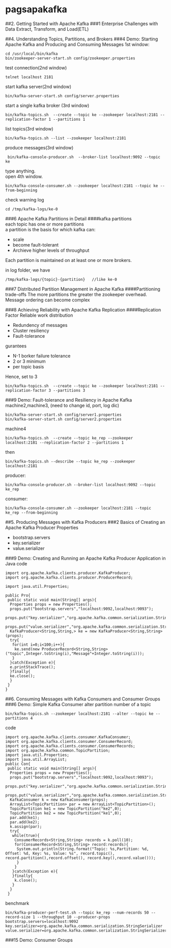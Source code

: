 # pagsapakafka
##2. Getting Started with Apache Kafka
###1 Enterprise Challenges with Data
Extract, Transform, and Load(ETL)


##4. Understanding Topics, Partitions, and Brokers
###4 Demo: Starting Apache Kafka and Producing and Consuming Messages
1st window:
```
cd /usr/local/bin/kafka
bin/zookeeper-server-start.sh config/zookeeper.properties
```
test connection(2nd window)
```
telnet localhost 2181
```
start kafka server(2nd window)
```
bin/kafka-server-start.sh config/server.properties
```
start a single kafka broker (3rd window)
```
bin/kafka-topics.sh  --create --topic ke --zookeeper localhost:2181 --replication-factor 1 --partitions 1
```
list topics(3rd window)
```
bin/kafka-topics.sh --list --zookeeper localhost:2181
```
produce messages(3rd window)
```
 bin/kafka-console-producer.sh  --broker-list localhost:9092 --topic ke
```
type anything.  
open 4th window.
```
bin/kafka-console-consumer.sh --zookeeper localhost:2181 --topic ke --from-beginning
```
check warning log
```
cd /tmp/kafka-logs/ke-0
``` 

###6 Apache Kafka Partitions in Detail
####kafka partitions  
each topic has one or more partitions  
a partition is the basis for which kafka can:
- scale
- become fault-tolerant
- Archieve higher levels of throughput

Each partition is maintained on at least one or more brokers.  

in log folder, we have
```
/tmp/kafka-logs/{topic}-{partition}   //like ke-0
```
###7 Distributed Partition Management in Apache Kafka
####Partitioning trade-offs
The more partitions the greater the zookeeper overhead.  
Message ordering can become complex 


###8 Achieving Reliability with Apache Kafka Replication
####Replication Factor
Reliable work distribution
- Redundency of messages
- Cluster resiliency
- Fault-tolerance  

gurantees
- N-1 borker failure tolerance
- 2 or 3 minimum
- per topic basis  


Hence, set to 3
```
bin/kafka-topics.sh  --create --topic ke --zookeeper localhost:2181 --replication-factor 3 --partitions 3
```
###9 Demo: Fault-tolerance and Resiliency in Apache Kafka
machine2,machine3, (need to change id, port, log dic)
```
bin/kafka-server-start.sh config/server1.properties
bin/kafka-server-start.sh config/server2.properties
```
machine4
```
bin/kafka-topics.sh  --create --topic ke_rep --zookeeper localhost:2181 --replication-factor 2 --partitions 1
```
then
```
bin/kafka-topics.sh --describe --topic ke_rep --zookeeper localhost:2181
```
producer:
```
bin/kafka-console-producer.sh --broker-list localhost:9092 --topic ke_rep
```
consumer:
```
bin/kafka-console-consumer.sh --zookeeper localhost:2181 --topic ke_rep --from-beginning
```
##5. Producing Messages with Kafka Producers
###2 Basics of Creating an Apache Kafka Producer
Properties
- bootstrap.servers
- key.serializer
- value.serializer

###9 Demo: Creating and Running an Apache Kafka Producer Application in Java
code
```
import org.apache.kafka.clients.producer.KafkaProducer;
import org.apache.kafka.clients.producer.ProducerRecord;

import java.util.Properties;

public Pro{
 public static void main(String[] args){
  Properties props = new Properties();
  props.put("bootstrap.servers","localhost:9092,localhost:9093");
  props.put("key.serializer","org.apache.kafka.common.serialization.StringSerializer");
  props.put("value.serializer","org.apache.kafka.common.serialization.StringSerializer");
  KafkaProducer<String,String,> ke = new KafkaProducer<String,String>(props);
  try{
   for(int i=0;i<100;i++){
    ke.send(new ProducerRecord<String,String>("topic",Integer.toString(i),"Message"+Integer.toString(i)));
   }
  }catch(Exception e){
  e.printStackTrace();
  }finally{
  ke.close();
  }
 }
}
```
##6. Consuming Messages with Kafka Consumers and Consumer Groups
###6 Demo: Simple Kafka Consumer
alter partition number of a topic
```
bin/kafka-topics.sh --zookeeper localhost:2181 --alter --topic ke --partitions 4
```
code
```
import org.apache.kafka.clients.consumer.KafkaConsumer;
import org.apache.kafka.clients.consumer.ConsumerRecord;
import org.apache.kafka.clients.consumer.ConsumerRecords;
import org.apache.kafka.common.TopicPartition;
import java.util.Properties;
import java.util.ArrayList;
public Con{
 public static void main(String[] args){
  Properties props = new Properties();
  props.put("bootstrap.servers","localhost:9092,localhost:9093");
  props.put("key.serializer","org.apache.kafka.common.serialization.StringSerializer");
  props.put("value.serializer","org.apache.kafka.common.serialization.StringSerializer");
  KafkaConsumer k = new KafkaConsumer(props);
  ArrayList<TopicPartition> par = new ArrayList<TopicPartition>();
  TopicPartition ke1 = new TopicPartition("ke2",0);
  TopicPartition ke2 = new TopicPartition("ke1",0);
  par.add(ke1);
  par.add(ke2);
  k.assign(par);
  try{
   while(true){
    ConsumerRecords<String,String> records = k.poll(10);
    for(ConsumerRecord<String,String> record:records){
     System.out.println(String.format("Topic: %s,Partition: %d, Offset: %d, Key: %s, Value: %s", record.topic(), record.partition(),record.offset(), record.key(),record.value()));
     }
    }
   }catch(Exception e){
   }finally{
    k.close();
   }
  }
 } 
```
benchmark
```
bin/kafka-producer-perf-test.sh --topic ke_rep --num-records 50 --record-size 1 --throughput 10 --producer-props bootstrap.servers=localhost:9092 key.serializer=org.apache.kafka.common.serialization.StringSerializer value.serializer=org.apache.kafka.common.serialization.StringSerializer
```

###15 Demo: Consumer Groups

